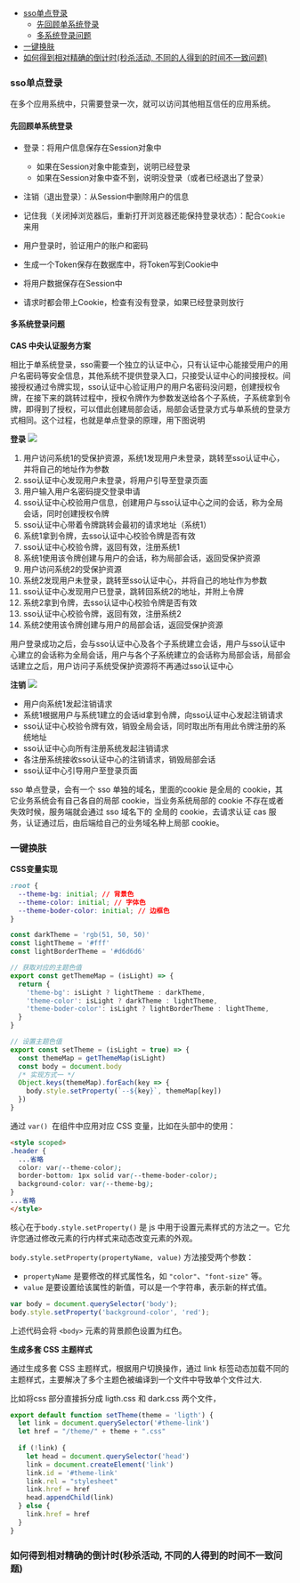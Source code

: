 - [sso单点登录](#sso单点登录)
  - [先回顾单系统登录](#先回顾单系统登录)
  - [多系统登录问题](#多系统登录问题)
- [一键换肤](#一键换肤)
- [如何得到相对精确的倒计时(秒杀活动, 不同的人得到的时间不一致问题)](#如何得到相对精确的倒计时秒杀活动-不同的人得到的时间不一致问题)

### sso单点登录
在多个应用系统中，只需要登录一次，就可以访问其他相互信任的应用系统。

#### 先回顾单系统登录
- 登录：将用户信息保存在Session对象中
    - 如果在Session对象中能查到，说明已经登录
    - 如果在Session对象中查不到，说明没登录（或者已经退出了登录）
- 注销（退出登录）：从Session中删除用户的信息
- 记住我（关闭掉浏览器后，重新打开浏览器还能保持登录状态）：配合`Cookie`来用

- 用户登录时，验证用户的账户和密码
- 生成一个Token保存在数据库中，将Token写到Cookie中
- 将用户数据保存在Session中
- 请求时都会带上Cookie，检查有没有登录，如果已经登录则放行

#### 多系统登录问题

**CAS 中央认证服务方案**

相比于单系统登录，sso需要一个独立的认证中心，只有认证中心能接受用户的用户名密码等安全信息，其他系统不提供登录入口，只接受认证中心的间接授权。间接授权通过令牌实现，sso认证中心验证用户的用户名密码没问题，创建授权令牌，在接下来的跳转过程中，授权令牌作为参数发送给各个子系统，子系统拿到令牌，即得到了授权，可以借此创建局部会话，局部会话登录方式与单系统的登录方式相同。这个过程，也就是单点登录的原理，用下图说明

**登录**
<img src='./picture/sso.png' />

1. 用户访问系统1的受保护资源，系统1发现用户未登录，跳转至sso认证中心，并将自己的地址作为参数
2. sso认证中心发现用户未登录，将用户引导至登录页面
3. 用户输入用户名密码提交登录申请
4. sso认证中心校验用户信息，创建用户与sso认证中心之间的会话，称为全局会话，同时创建授权令牌
5. sso认证中心带着令牌跳转会最初的请求地址（系统1）
6. 系统1拿到令牌，去sso认证中心校验令牌是否有效
7. sso认证中心校验令牌，返回有效，注册系统1
8. 系统1使用该令牌创建与用户的会话，称为局部会话，返回受保护资源
9. 用户访问系统2的受保护资源
10. 系统2发现用户未登录，跳转至sso认证中心，并将自己的地址作为参数
11. sso认证中心发现用户已登录，跳转回系统2的地址，并附上令牌
12. 系统2拿到令牌，去sso认证中心校验令牌是否有效
13. sso认证中心校验令牌，返回有效，注册系统2
14. 系统2使用该令牌创建与用户的局部会话，返回受保护资源

用户登录成功之后，会与sso认证中心及各个子系统建立会话，用户与sso认证中心建立的会话称为全局会话，用户与各个子系统建立的会话称为局部会话，局部会话建立之后，用户访问子系统受保护资源将不再通过sso认证中心

**注销**
<img src='./picture/sso2.png' />

- 用户向系统1发起注销请求
- 系统1根据用户与系统1建立的会话id拿到令牌，向sso认证中心发起注销请求
- sso认证中心校验令牌有效，销毁全局会话，同时取出所有用此令牌注册的系统地址
- sso认证中心向所有注册系统发起注销请求
- 各注册系统接收sso认证中心的注销请求，销毁局部会话
- sso认证中心引导用户至登录页面



sso 单点登录，会有一个 sso 单独的域名，里面的cookie 是全局的 cookie，其它业务系统会有自己各自的局部 cookie，当业务系统局部的 cookie 不存在或者失效时候，服务端就会通过 sso 域名下的 全局的 cookie，去请求认证 cas 服务，认证通过后，由后端给自己的业务域名种上局部 cookie。

### 一键换肤
**CSS变量实现**

```css
:root {
  --theme-bg: initial; // 背景色
  --theme-color: initial; // 字体色
  --theme-boder-color: initial; // 边框色
}
```

```js
const darkTheme = 'rgb(51, 50, 50)'
const lightTheme = '#fff'
const lightBorderTheme = '#d6d6d6'

// 获取对应的主题色值
export const getThemeMap = (isLight) => {
  return {
    'theme-bg': isLight ? lightTheme : darkTheme,
    'theme-color': isLight ? darkTheme : lightTheme,
    'theme-boder-color': isLight ? lightBorderTheme : lightTheme,
  }
}

// 设置主题色值
export const setTheme = (isLight = true) => {
  const themeMap = getThemeMap(isLight)
  const body = document.body
  /* 实现方式一 */
  Object.keys(themeMap).forEach(key => {
    body.style.setProperty(`--${key}`, themeMap[key])
  })
}
```
通过 `var() `在组件中应用对应 CSS 变量，比如在头部中的使用：
```html
<style scoped>
.header {
  ...省略
  color: var(--theme-color);
  border-bottom: 1px solid var(--theme-boder-color);
  background-color: var(--theme-bg);
}
...省略
</style>
```

核心在于`body.style.setProperty()` 是 js 中用于设置元素样式的方法之一。它允许您通过修改元素的行内样式来动态改变元素的外观。

`body.style.setProperty(propertyName, value)` 方法接受两个参数：
- `propertyName` 是要修改的样式属性名，如 `"color"`、`"font-size"` 等。
- `value` 是要设置给该属性的新值，可以是一个字符串，表示新的样式值。

```javascript
var body = document.querySelector('body');
body.style.setProperty('background-color', 'red');
```

上述代码会将 `<body>` 元素的背景颜色设置为红色。


**生成多套 CSS 主题样式**

通过生成多套 CSS 主题样式，根据用户切换操作，通过 link 标签动态加载不同的主题样式，主要解决了多个主题色被编译到一个文件中导致单个文件过大.

比如将css 部分直接拆分成 ligth.css 和 dark.css 两个文件，
```js
export default function setTheme(theme = 'ligth') {
  let link = document.querySelector('#theme-link')
  let href = "/theme/" + theme + ".css"
  
  if (!link) {
    let head = document.querySelector('head')
    link = document.createElement('link')
    link.id = '#theme-link'
    link.rel = "stylesheet"
    link.href = href
    head.appendChild(link)
  } else {
    link.href = href
  }
}
```

### 如何得到相对精确的倒计时(秒杀活动, 不同的人得到的时间不一致问题)
